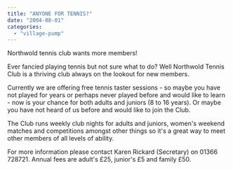 ```yaml
---
title: "ANYONE FOR TENNIS?"
date: "2004-08-01"
categories: 
  - "village-pump"
---
```


Northwold tennis club wants more members!

Ever fancied playing tennis but not sure what to do? Well Northwold Tennis Club is a thriving club always on the lookout for new members.

Currently we are offering free tennis taster sessions - so maybe you have not played for years or perhaps never played before and would like to learn - now is your chance for both adults and juniors (8 to 16 years). Or maybe you have not heard of us before and would like to join the Club.

The Club runs weekly club nights for adults and juniors, women's weekend matches and competitions amongst other things so it's a great way to meet other members of all levels of ability.

For more information please contact Karen Rickard (Secretary) on 01366 728721. Annual fees are adult's £25, junior's £5 and family £50.
